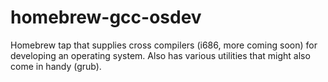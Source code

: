 # homebrew-gcc-osdev
Homebrew tap that supplies cross compilers (i686, more coming soon) for
developing an operating system. Also has various utilities that might also come
in handy (grub).
